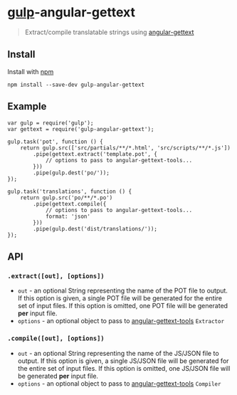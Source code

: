 # [gulp](http://gulpjs.com)-angular-gettext

> Extract/compile translatable strings using [angular-gettext](http://angular-gettext.rocketeer.be)

## Install

Install with [npm](https://npmjs.org/package/gulp-angular-gettext)

```
npm install --save-dev gulp-angular-gettext
```

## Example

```
var gulp = require('gulp');
var gettext = require('gulp-angular-gettext');

gulp.task('pot', function () {
    return gulp.src(['src/partials/**/*.html', 'src/scripts/**/*.js'])
        .pipe(gettext.extract('template.pot', {
            // options to pass to angular-gettext-tools...
        }))
        .pipe(gulp.dest('po/'));
});

gulp.task('translations', function () {
	return gulp.src('po/**/*.po')
		.pipe(gettext.compile({
		    // options to pass to angular-gettext-tools...
		    format: 'json'
        }))
		.pipe(gulp.dest('dist/translations/'));
});
```

## API

### `.extract([out], [options])`
* `out` - an optional String representing the name of the POT file to output. If this option is given, a single POT file
  will be generated for the entire set of input files. If this option is omitted, one POT file will be generated
  __per__ input file.
* `options` - an optional object to pass to [angular-gettext-tools](https://github.com/rubenv/angular-gettext-tools)
  `Extractor`

### `.compile([out], [options])`
* `out` - an optional String representing the name of the JS/JSON file to output. If this option is given, a single
  JS/JSON file will be generated for the entire set of input files. If this option is omitted, one JS/JSON file will be
  generated __per__ input file.
* `options` - an optional object to pass to [angular-gettext-tools](https://github.com/rubenv/angular-gettext-tools)
  `Compiler`
